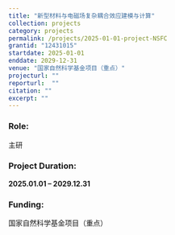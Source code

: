 ```yaml
---
title: "新型材料与电磁场复杂耦合效应建模与计算"
collection: projects
category: projects
permalink: /projects/2025-01-01-project-NSFC
grantid: "12431015"
startdate: 2025-01-01
enddate: 2029-12-31
venue: "国家自然科学基金项目（重点）"
projecturl: ""
reporturl:  ""
citation: ""
excerpt: ""
---
```

### Role: 

主研

### Project Duration:

**2025.01.01 – 2029.12.31**

### Funding:

国家自然科学基金项目（重点）
